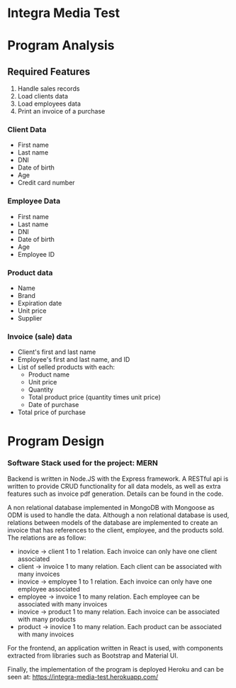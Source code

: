 # Integra Media Test

# Program Analysis

## Required Features

1. Handle sales records
2. Load clients data
3. Load employees data
4. Print an invoice of a purchase

### Client Data

* First name
* Last name
* DNI
* Date of birth
* Age
* Credit card number

### Employee Data

* First name
* Last name
* DNI
* Date of birth
* Age
* Employee ID

### Product data

* Name
* Brand
* Expiration date
* Unit price
* Supplier

### Invoice (sale) data

* Client's first and last name
* Employee's first and last name, and ID
* List of selled products with each:
    * Product name
    * Unit price
    * Quantity
    * Total product price (quantity times unit price)
    * Date of purchase
* Total price of purchase

# Program Design

### Software Stack used for the project: MERN

Backend is written in Node.JS with the Express framework. A RESTful api is written to provide CRUD functionality for all data models, as well as extra features such as invoice pdf generation. Details can be found in the code.

A non relational database implemented in MongoDB with Mongoose as ODM is used to handle the data. Although a non relational database is used, relations between models of the database are implemented to create an invoice that has references to the client, employee, and the products sold. The relations are as follow:

* inovice -> client 1 to 1 relation. Each invoice can only have one client associated
* client ->  invoice 1 to many relation. Each client can be associated with many invoices
* inovice -> employee 1 to 1 relation. Each invoice can only have one employee associated
* employee ->  invoice 1 to many relation. Each employee can be associated with many invoices
* inovice -> product 1 to many relation. Each invoice can be associated with many products
* product -> inovice 1 to many relation. Each product can be associated with many invoices

For the frontend, an application written in React is used, with components extracted from libraries such as Bootstrap and Material UI.

Finally, the implementation of the program is deployed Heroku and can be seen at: https://integra-media-test.herokuapp.com/
